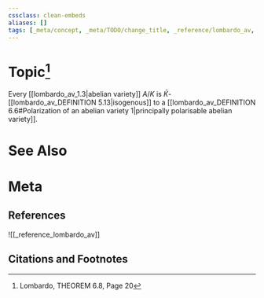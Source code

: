 ```yaml
---
cssclass: clean-embeds
aliases: []
tags: [_meta/concept, _meta/TODO/change_title, _reference/lombardo_av, _meta/literature_note]
---
```

# Topic[^1]
Every [[lombardo_av_1.3|abelian variety]] $A / K$ is $\bar{K}$-[[lombardo_av_DEFINITION 5.13|isogenous]] to a [[lombardo_av_DEFINITION 6.6#Polarization of an abelian variety 1|principally polarisable abelian variety]].


# See Also

# Meta
## References
![[_reference_lombardo_av]]

## Citations and Footnotes
[^1]: Lombardo, THEOREM 6.8, Page 20
